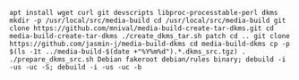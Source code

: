 `apt install wget curl git devscripts libproc-processtable-perl dkms
mkdir -p /usr/local/src/media-build
cd /usr/local/src/media-build
git clone https://github.com/mnival/media-build-create-tar-dkms.git
cd media-build-create-tar-dkms
./create_dkms_tar.sh patch
cd ..
git clone https://github.com/jasmin-j/media-build-dkms
cd media-build-dkms
cp -p $(ls -1t ../media-build-$(date +"%Y%m%d").*.dkms_src.tgz) .
./prepare_dkms_src.sh Debian
fakeroot debian/rules binary; debuild -i -us -uc -S; debuild -i -us -uc -b`
